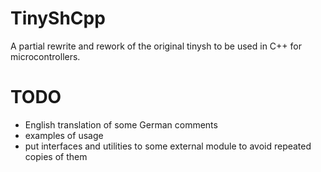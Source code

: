 # TinyShCpp
A partial rewrite and rework of the original tinysh to be used in C++ for microcontrollers.

# TODO
* English translation of some German comments
* examples of usage
* put interfaces and utilities to some external module to avoid repeated copies of them
